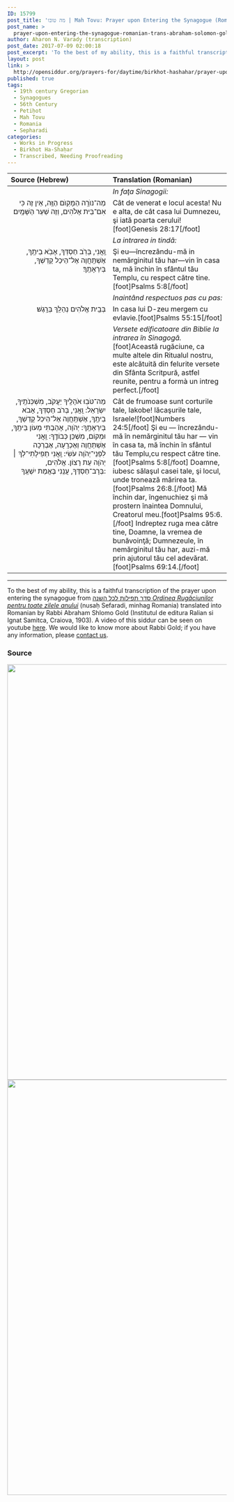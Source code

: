 ```yaml
---
ID: 15799
post_title: 'מה טובו | Mah Tovu: Prayer upon Entering the Synagogue (Romanian trans. Avraham Shlomo Gold, ca. 1903)'
post_name: >
  prayer-upon-entering-the-synagogue-romanian-trans-abraham-solomon-gold-ca-1903
author: Aharon N. Varady (transcription)
post_date: 2017-07-09 02:00:18
post_excerpt: 'To the best of my ability, this is a faithful transcription of the prayer upon entering the synagogue from <a href="https://archive.org/details/Ordinea_Rugaciunilor-Abraham_Solomon_Gold_circa1925">סדר תפילות לכל השנה <em>Ordinea Rugăciunilor pentru toate zilele anului</em></a> (nusaḥ Sefaradi, minhag Romania) translated into Romanian by Rabbi Abraham Shlomo Gold (Institutul de editura Ralian si Ignat Samitca, Craiova, 1903). A video of this siddur can be seen on youtube <a href="https://www.youtube.com/watch?v=rEnnfu8pEhE">here</a>. We would like to know more about Rabbi Gold; if you have any information, please <a href="http://opensiddur.org/contact/">contact us</a>.'
layout: post
link: >
  http://opensiddur.org/prayers-for/daytime/birkhot-hashahar/prayer-upon-entering-the-synagogue-romanian-trans-abraham-solomon-gold-ca-1903/
published: true
tags:
  - 19th century Gregorian
  - Synagogues
  - 56th Century
  - Petiḥot
  - Mah Tovu
  - Romania
  - Sepharadi
categories:
  - Works in Progress
  - Birkhot Ha-Shaḥar
  - Transcribed, Needing Proofreading
---
```

<table  class="copyright" style="margin-left: auto;margin-right: auto;" class="dragtable">
<thead><tr><th id="x" style="text-align: left;">Source (Hebrew)</th><th style="text-align: left;">Translation (Romanian)</th></tr></thead>
<tbody>
<tr><td style="vertical-align:top;" width="46%">
<div class="liturgy" style="text-align: right;"><span lang="he">

</span></div></td>

<td style="vertical-align:top;" width="53%"><div class="english">
<em>In faţa Sinagogii:</em>
</div></td></tr>


<tr><td style="vertical-align:top;" width="46%">
<div class="liturgy" style="text-align: right;"><span lang="he">
מַה־נּוֺרָֽה הַמָּקֽוֺם הַזֶּֽה, אֵין זֶה כִּי אִם־בֵּית אֶלֹהִים, וְזֶה שַׁעַר הַשָּׁמָֽיִם׃
</span></div></td>

<td style="vertical-align:top;" width="53%"><div class="english">
Cât de venerat e locul acesta! Nu e alta, de cât casa lui Dumnezeu, şi iată poarta cerului![foot]Genesis 28:17[/foot]
</div></td></tr>


<tr><td style="vertical-align:top;" width="46%">
<div class="liturgy" style="text-align: right;"><span lang="he">

</span></div></td>

<td style="vertical-align:top;" width="53%"><div class="english">
<em>La intrarea in tindă:</em>
</div></td></tr>


<tr><td style="vertical-align:top;" width="46%">
<div class="liturgy" style="text-align: right;"><span lang="he">
וַֽאֲנִי, בְּרֹֽב חַסְדְּךָ, אָבֹֽא בֵיתֶֽךָ, אֶשְׁתַּֽחֲוֶה אֶל־הֵיכַל קָדְשְׁךָ, בְּיִרְאָתֶֽךָ׃
</span></div></td>

<td style="vertical-align:top;" width="53%"><div class="english">
Şi eu—încrezându-mă in nemărginitul tău har—vin în casa ta, mă închin în sfântul tău Templu, cu respect către tine.[foot]Psalms 5:8[/foot]
</div></td></tr>


<tr><td style="vertical-align:top;" width="46%">
<div class="liturgy" style="text-align: right;"><span lang="he">

</span></div></td>

<td style="vertical-align:top;" width="53%"><div class="english">
<em>Inaintând respectuos pas cu pas:</em>
</div></td></tr>


<tr><td style="vertical-align:top;" width="46%">
<div class="liturgy" style="text-align: right;"><span lang="he">
בְּבֵֽית אֱלֹהִים נְהַלֵּֽךְ בְּרָֽגֶשׁ׃
</span></div></td>

<td style="vertical-align:top;" width="53%"><div class="english">
In casa lui D-zeu mergem cu evlavie.[foot]Psalms 55:15[/foot]
</div></td></tr>


<tr><td style="vertical-align:top;" width="46%">
<div class="liturgy" style="text-align: right;"><span lang="he">

</span></div></td>

<td style="vertical-align:top;" width="53%"><div class="english">
<em>Versete edificatoare din Biblie la intrarea în Sinagogă.</em>[foot]Această rugăciune, ca multe altele din Ritualul nostru, este alcătuită din felurite versete din Sfânta Scritpurӑ, astfel reunite, pentru a formà un intreg perfect.[/foot]
</div></td></tr>


<tr><td style="vertical-align:top;" width="46%">
<div class="liturgy" style="text-align: right;"><span lang="he">
מַה־טֹּבֽוּ אֹהָלֶֽיךָ יַעֲקֹב, מִשְׁכְּנֹתֶֽיךָ, יִשְׂרָאֵל: וַֽאֲנִי, בְּרֹב חַסְדְּךָ, אָבֹא בֵיתֶֽךָ, אֶשְׁתַּֽחֲוֶה אֶל־הֵיכַל קָדְשְׁךָ, בְּיִרְאָתֶֽךָ: יְהֹוָה, אָהַבְתִּי מְעוֹן בֵּיתֶֽךָ, וּמְקוֹם, מִשְׁכַּן כְּבוֹדֶֽךָ: וַֽאֲנִי אֶשְׁתַּחֲוֶה וְאֶכְרָֽעָה, אֶבְרְכָה לִפְנֵי־יְהֹוָה עֹשִׂי: וַֽאֲנִי תְפִילָתִי־לְךָ ׀ יְהֹוָה עֵת רָצוֹן. אֱלֹהִים, בְּרָב־חַסְדֶּךָ, עֲנֵֽנִי בֶּאֱמֶת יִשְׁעֶֽךָ:
</span></div></td>

<td style="vertical-align:top;" width="53%"><div class="english">
Cât de frumoase sunt corturile tale, Iakobe! lăcaşurile tale, Israele![foot]Numbers 24:5[/foot] Şi eu — încrezându-mă în nemărginitul tău har — vin în casa ta, mă închin în sfântul tău Templu,cu respect către tine.[foot]Psalms 5:8[/foot] Doamne, iubesc sălaşul casei tale, şi locul, unde tronează mărirea ta.[foot]Psalms 26:8.[/foot] Mă închin dar, îngenuchiez şi mă prostern înaintea Domnului, Creatorul meu.[foot]Psalms 95:6.[/foot] Indreptez ruga mea către tine, Doamne, la vremea de bunăvoinţă; Dumnezeule, în nemărginitul tău har, auzi-mă prin ajutorul tău cel adevărat.[foot]Psalms 69:14.[/foot]
</div></td></tr>
</tbody>
</tbody></table>

<hr />
To the best of my ability, this is a faithful transcription of the prayer upon entering the synagogue from <a href="https://archive.org/details/Ordinea_Rugaciunilor-Abraham_Solomon_Gold_circa1925">סדר תפילות לכל השנה <em>Ordinea Rugăciunilor pentru toate zilele anului</em></a> (nusaḥ Sefaradi, minhag Romania) translated into Romanian by Rabbi Abraham Shlomo Gold (Institutul de editura Ralian si Ignat Samitca, Craiova, 1903). A video of this siddur can be seen on youtube <a href="https://www.youtube.com/watch?v=rEnnfu8pEhE">here</a>. We would like to know more about Rabbi Gold; if you have any information, please <a href="http://opensiddur.org/contact/">contact us</a>.

<h3>Source</h3>

<img src="http://opensiddur.org/wp-content/uploads/2017/07/Ordinea-Rugaciunilor-A.S.-Gold-p1-2_Page_1-687x1024.png" alt="" width="640" height="954" class="alignnone size-large wp-image-15800" /> <img src="http://opensiddur.org/wp-content/uploads/2017/07/Ordinea-Rugaciunilor-A.S.-Gold-p1-2_Page_2-687x1024.png" alt="" width="640" height="954" class="alignnone size-large wp-image-15801" />